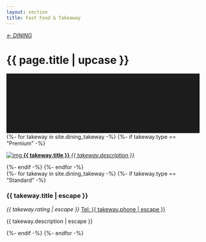```yaml
---
layout: section
title: Fast Food & Takeaway
---
```

<div class="content-section">
    <em class="left-text"><a href="dining.html">&larr; DINING</a></em>
    <h1 class="left-text" id="wide-dining">{{ page.title | upcase }}</h1>
    <svg xmlns="http://www.w3.org/2000/svg" viewBox="0 0 650 200">
		<rect width="650" height="200" style="fill:#1c1c1c"/>
	</svg>
</div>

<div class="content">
<div class="decoration"></div>
{%- for takeway in site.dining_takeway -%}
	{%- if takeway.type == "Premium" -%}
	<a href="{{ takeway.url | remove: "/" }}">
		<div class="container no-bottom">
			<p class="column-responsive half-bottom">
			<img src="assets/images/logo/{{ takeway.logo }}.jpg" alt="img">
			<strong>{{ takeway.title }}</strong>
			<em>{{ takeway.description }}</em>
			<div class="clear"></div>
			</p>
		</div>
	</a>
	<div class="decoration"></div>
	{%- endif -%}
{%- endfor -%}

</div><!-- /Premium -->

<div class="content">
	<div class="clear"></div>
	<div class="decoration"></div>
	{%- for takeway in site.dining_takeway -%}
		{%- if takeway.type == "Standard" -%}
		<div class="container">
			<h3>{{ takeway.title | escape }}</h3>
			<em class="ratings">{{ takeway.rating | escape }}</em>
			<a class="contact-call" href="tel:{{ takeway.phone | escape }}">Tel: {{ takeway.phone | escape }}</a>
			<p class="no-bottom">
			{{ takeway.description | escape }}
			</p>
		</div>
		<div class="decoration"></div>
		{%- endif -%}
	{%- endfor -%}

</div><!-- /Standard -->